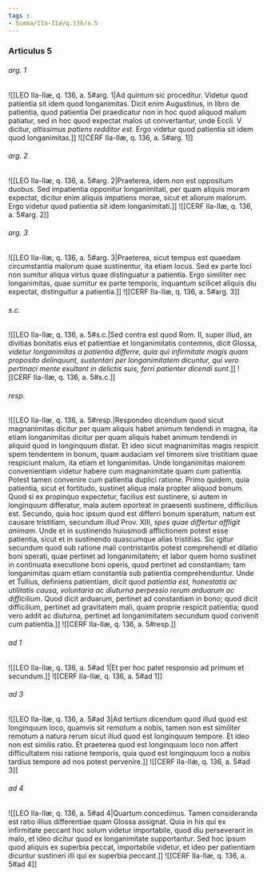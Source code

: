 ```yaml
---
tags : 
- Summa/IIa-IIæ/q.136/a.5
---
```


### Articulus 5

###### arg. 1
![[LEO IIa-IIæ, q. 136, a. 5#arg. 1|Ad quintum sic proceditur. Videtur quod patientia sit idem quod longanimitas. Dicit enim Augustinus, in libro de patientia, quod patientia Dei praedicatur non in hoc quod aliquod malum patiatur, sed in hoc quod expectat malos ut convertantur, unde Eccli. V dicitur, *altissimus patiens redditor est*. Ergo videtur quod patientia sit idem quod longanimitas.]]
![[CERF IIa-IIæ, q. 136, a. 5#arg. 1]]

###### arg. 2
![[LEO IIa-IIæ, q. 136, a. 5#arg. 2|Praeterea, idem non est oppositum duobus. Sed impatientia opponitur longanimitati, per quam aliquis moram expectat, dicitur enim aliquis impatiens morae, sicut et aliorum malorum. Ergo videtur quod patientia sit idem longanimitati.]]
![[CERF IIa-IIæ, q. 136, a. 5#arg. 2]]

###### arg. 3
![[LEO IIa-IIæ, q. 136, a. 5#arg. 3|Praeterea, sicut tempus est quaedam circumstantia malorum quae sustinentur, ita etiam locus. Sed ex parte loci non sumitur aliqua virtus quae distinguatur a patientia. Ergo similiter nec longanimitas, quae sumitur ex parte temporis, inquantum scilicet aliquis diu expectat, distinguitur a patientia.]]
![[CERF IIa-IIæ, q. 136, a. 5#arg. 3]]

###### s.c.
![[LEO IIa-IIæ, q. 136, a. 5#s.c.|Sed contra est quod Rom. II, super illud, an divitias bonitatis eius et patientiae et longanimitatis contemnis, dicit Glossa, *videtur longanimitas a patientia differre, quia qui infirmitate magis quam proposito delinquunt, sustentari per longanimitatem dicuntur, qui vero pertinaci mente exultant in delictis suis, ferri patienter dicendi sunt*.]]
![[CERF IIa-IIæ, q. 136, a. 5#s.c.]]

###### resp.
![[LEO IIa-IIæ, q. 136, a. 5#resp.|Respondeo dicendum quod sicut magnanimitas dicitur per quam aliquis habet animum tendendi in magna, ita etiam longanimitas dicitur per quam aliquis habet animum tendendi in aliquid quod in longinquum distat. Et ideo sicut magnanimitas magis respicit spem tendentem in bonum, quam audaciam vel timorem sive tristitiam quae respiciunt malum, ita etiam et longanimitas. Unde longanimitas maiorem convenientiam videtur habere cum magnanimitate quam cum patientia. Potest tamen convenire cum patientia duplici ratione. Primo quidem, quia patientia, sicut et fortitudo, sustinet aliqua mala propter aliquod bonum. Quod si ex propinquo expectetur, facilius est sustinere, si autem in longinquum differatur, mala autem oporteat in praesenti sustinere, difficilius est. Secundo, quia hoc ipsum quod est differri bonum speratum, natum est causare tristitiam, secundum illud Prov. XIII, *spes quae differtur affligit animam*. Unde et in sustinendo huiusmodi afflictionem potest esse patientia, sicut et in sustinendo quascumque alias tristitias. Sic igitur secundum quod sub ratione mali contristantis potest comprehendi et dilatio boni sperati, quae pertinet ad longanimitatem; et labor quem homo sustinet in continuata executione boni operis, quod pertinet ad constantiam; tam longanimitas quam etiam constantia sub patientia comprehenduntur. Unde et Tullius, definiens patientiam, dicit quod *patientia est, honestatis ac utilitatis causa, voluntaria ac diuturna perpessio rerum arduarum ac difficilium*. Quod dicit arduarum, pertinet ad constantiam in bono; quod dicit difficilium, pertinet ad gravitatem mali, quam proprie respicit patientia; quod vero addit ac diuturna, pertinet ad longanimitatem secundum quod convenit cum patientia.]]
![[CERF IIa-IIæ, q. 136, a. 5#resp.]]

###### ad 1
![[LEO IIa-IIæ, q. 136, a. 5#ad 1|Et per hoc patet responsio ad primum et secundum.]]
![[CERF IIa-IIæ, q. 136, a. 5#ad 1]]

###### ad 3
![[LEO IIa-IIæ, q. 136, a. 5#ad 3|Ad tertium dicendum quod illud quod est longinquum loco, quamvis sit remotum a nobis, tamen non est similiter remotum a natura rerum sicut illud quod est longinquum tempore. Et ideo non est similis ratio. Et praeterea quod est longinquum loco non affert difficultatem nisi ratione temporis, quia quod est longinquum loco a nobis tardius tempore ad nos potest pervenire.]]
![[CERF IIa-IIæ, q. 136, a. 5#ad 3]]

###### ad 4
![[LEO IIa-IIæ, q. 136, a. 5#ad 4|Quartum concedimus. Tamen consideranda est ratio illius differentiae quam Glossa assignat. Quia in his qui ex infirmitate peccant hoc solum videtur importabile, quod diu perseverant in malo, et ideo dicitur quod ex longanimitate supportantur. Sed hoc ipsum quod aliquis ex superbia peccat, importabile videtur, et ideo per patientiam dicuntur sustineri illi qui ex superbia peccant.]]
![[CERF IIa-IIæ, q. 136, a. 5#ad 4]]

